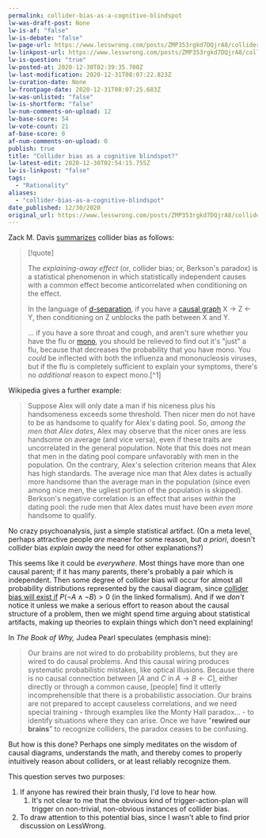 ```yaml
---
permalink: collider-bias-as-a-cognitive-blindspot
lw-was-draft-post: None
lw-is-af: "false"
lw-is-debate: "false"
lw-page-url: https://www.lesswrong.com/posts/ZMP353rgkd7DQjrA8/collider-bias-as-a-cognitive-blindspot
lw-linkpost-url: https://www.lesswrong.com/posts/ZMP353rgkd7DQjrA8/collider-bias-as-a-cognitive-blindspot
lw-is-question: "true"
lw-posted-at: 2020-12-30T02:39:35.700Z
lw-last-modification: 2020-12-31T08:07:22.823Z
lw-curation-date: None
lw-frontpage-date: 2020-12-31T08:07:25.683Z
lw-was-unlisted: "false"
lw-is-shortform: "false"
lw-num-comments-on-upload: 12
lw-base-score: 54
lw-vote-count: 21
af-base-score: 0
af-num-comments-on-upload: 0
publish: true
title: "Collider bias as a cognitive blindspot?"
lw-latest-edit: 2020-12-30T02:54:15.755Z
lw-is-linkpost: "false"
tags: 
  - "Rationality"
aliases: 
  - "collider-bias-as-a-cognitive-blindspot"
date_published: 12/30/2020
original_url: https://www.lesswrong.com/posts/ZMP353rgkd7DQjrA8/collider-bias-as-a-cognitive-blindspot
---
```

Zack M. Davis [summarizes](https://www.lesswrong.com/posts/y4bkJTtG3s5d6v36k/stupidity-and-dishonesty-explain-each-other-away) collider bias as follows:

> [!quote]
>
> The _explaining-away effect_ (or, collider bias; or, Berkson's paradox) is a statistical phenomenon in which statistically independent causes with a common effect become anticorrelated when conditioning on the effect.
> 
> In the language of [_d_\-separation](#d-separation), if you have a [causal graph](https://www.lesswrong.com/posts/hzuSDMx7pd2uxFc5w/causal-diagrams-and-causal-models) X → Z ← Y, then conditioning on Z unblocks the path between X and Y.
>
> ... if you have a sore throat and cough, and aren't sure whether you have the flu or [mono](https://en.wikipedia.org/wiki/Infectious_mononucleosis), you should be relieved to find out it's "just" a flu, because that decreases the probability that you have mono. You _could_ be inflected with both the influenza and mononucleosis viruses, but if the flu is completely sufficient to explain your symptoms, there's no _additional_ reason to expect mono.[^1]

Wikipedia gives a further example:

> Suppose Alex will only date a man if his niceness plus his handsomeness exceeds some threshold. Then nicer men do not have to be as handsome to qualify for Alex's dating pool. So, _among the men that Alex dates_, Alex may observe that the nicer ones are less handsome on average (and vice versa), even if these traits are uncorrelated in the general population. Note that this does not mean that men in the dating pool compare unfavorably with men in the population. On the contrary, Alex's selection criterion means that Alex has high standards. The average nice man that Alex dates is actually more handsome than the average man in the population (since even among nice men, the ugliest portion of the population is skipped). Berkson's negative correlation is an effect that arises _within_ the dating pool: the rude men that Alex dates must have been _even more_ handsome to qualify. 

No crazy psychoanalysis, just a simple statistical artifact. (On a meta level, perhaps attractive people _are_ meaner for some reason, but _a priori_, doesn't collider bias _explain away_ the need for other explanations?)

This seems like it could be _everywhere_. Most things have more than one causal parent; if it has many parents, there's probably a pair which is independent. Then some degree of collider bias will occur for almost all probability distributions represented by the causal diagram, since [collider bias will exist if](#Statement) $P(\lnot A\land \lnot B)>0$  (in the linked formalism). And if we _don't_ notice it unless we make a serious effort to reason about the causal structure of a problem, then we might spend time arguing about statistical artifacts, making up theories to explain things which don't need explaining! 

In _The Book of Why,_ Judea Pearl speculates (emphasis mine):

> Our brains are not wired to do probability problems, but they are wired to do causal problems. And this causal wiring produces systematic probabilistic mistakes, like optical illusions. Because there is no causal connection between \[$A$ and $C$ in $A \to B \leftarrow C$\], either directly or through a common cause, \[people\] find it utterly incomprehensible that there is a probabilistic association. Our brains are not prepared to accept causeless correlations, and we need special training - through examples like the Monty Hall paradox... - to identify situations where they can arise. Once we have "**rewired our brains**" to recognize colliders, the paradox ceases to be confusing.

But how is this done? Perhaps one simply meditates on the wisdom of causal diagrams, understands the math, and thereby comes to properly intuitively reason about colliders, or at least reliably recognize them. 

This question serves two purposes: 

1.  If anyone has rewired their brain thusly, I'd love to hear how.
    1.  It's not clear to me that the obvious kind of trigger-action-plan will trigger on non-trivial, non-obvious instances of collider bias. 
2.  To draw attention to this potential bias, since I wasn't able to find prior discussion on LessWrong.